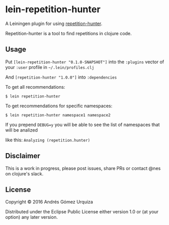 # lein-repetition-hunter

A Leiningen plugin for using [repetition-hunter](https://github.com/mynomoto/repetition-hunter).

Repetition-hunter is a tool to find repetitions in clojure code.

## Usage

Put `[lein-repetition-hunter "0.1.0-SNAPSHOT"]` into the `:plugins` vector of your `:user`
profile in `~/.lein/profiles.clj`

And `[repetition-hunter "1.0.0"]` into  `:dependencies`

To get all recommendations:

    $ lein repetition-hunter

To get recommendations for specific namespaces:

    $ lein repetition-hunter namespace1 namespace2

If you prepend `DEBUG=y` you will be able to see the list of namespaces that will be analized

like this: `Analyzing (repetition.hunter)`

## Disclaimer

This is a work in progress, please post issues, share PRs or contact @nes on clojure's slack.

## License

Copyright © 2016 Andrés Gómez Urquiza

Distributed under the Eclipse Public License either version 1.0 or (at
your option) any later version.
